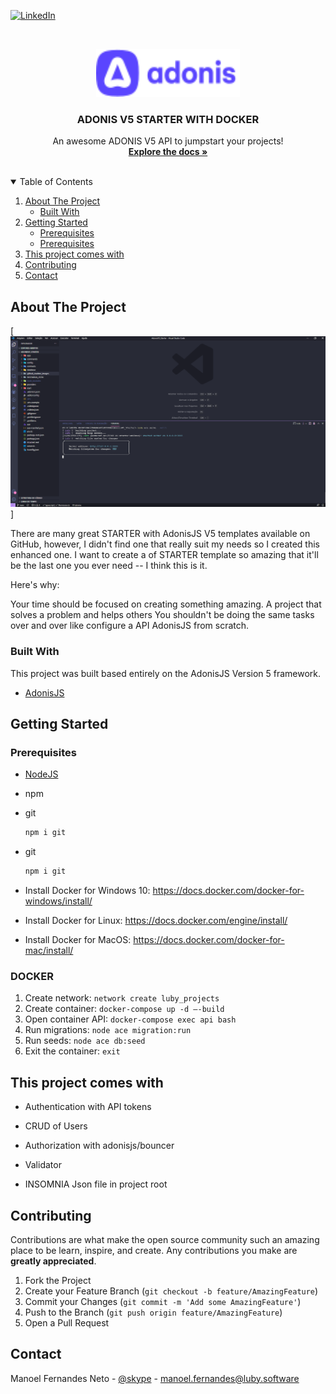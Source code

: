 
[![LinkedIn][linkedin-shield]][linkedin-url]



<!-- PROJECT LOGO -->
<br />
<p align="center">
  <a href="https://github.com/ManoelFer/Adonis_v5_starter/blob/main/README.md">
    <img src="github_readme_images/logo.png" alt="Logo" width="230" height="77">
  </a>

  <h3 align="center">ADONIS V5 STARTER WITH DOCKER</h3>
  
  <p align="center">
    An awesome ADONIS V5 API to jumpstart your projects!
    <br />
    <a href="https://adonisjs.com/"><strong>Explore the docs »</strong></a>
    <br />
    <br />
  </p>
</p>



<!-- TABLE OF CONTENTS -->
<details open="open">
  <summary>Table of Contents</summary>
  <ol>
    <li>
      <a href="#about-the-project">About The Project</a>
      <ul>
        <li><a href="#built-with">Built With</a></li>
      </ul>
    </li>
    <li>
      <a href="#getting-started">Getting Started</a>
      <ul>
        <li><a href="#prerequisites">Prerequisites</a></li>
         <li><a href="#DOCKER">Prerequisites</a></li>
      </ul>
    </li>
    <li><a href="#this-project-comes-with">This project comes with</a></li>
    <li><a href="#contributing">Contributing</a></li>
    <li><a href="#contact">Contact</a></li>
  </ol>
</details>



<!-- ABOUT THE PROJECT -->
## About The Project

[![Product Name Screen Shot][product-screenshot]]

There are many great STARTER with AdonisJS V5 templates available on GitHub, however, I didn't find one that really suit my needs so I created this enhanced one. I want to create a of STARTER template so amazing that it'll be the last one you ever need -- I think this is it.

Here's why:

Your time should be focused on creating something amazing. A project that solves a problem and helps others
You shouldn't be doing the same tasks over and over like configure a  API AdonisJS from scratch.

### Built With

This project was built based entirely on the AdonisJS Version 5 framework.
* [AdonisJS](https://adonisjs.com/)



<!-- GETTING STARTED -->
## Getting Started

### Prerequisites

* [NodeJS](https://nodejs.org/pt-br/)

* npm

* git
  ```sh
  npm i git
  ```
  
* git
  ```sh
  npm i git
  ```
  
* Install Docker for Windows 10: https://docs.docker.com/docker-for-windows/install/

* Install Docker for Linux: https://docs.docker.com/engine/install/

* Install Docker for MacOS: https://docs.docker.com/docker-for-mac/install/


### DOCKER

1. Create network: ``network create luby_projects``
2. Create container: ``docker-compose up -d –-build``
3. Open container API: ``docker-compose exec api bash``
4. Run migrations: ``node ace migration:run``
5. Run seeds: ``node ace db:seed``
6. Exit the container: ``exit``



<!-- USAGE EXAMPLES -->
## This project comes with
* Authentication with API tokens

* CRUD of Users

* Authorization with adonisjs/bouncer

* Validator

* INSOMNIA Json file in project root



<!-- CONTRIBUTING -->
## Contributing

Contributions are what make the open source community such an amazing place to be learn, inspire, and create. Any contributions you make are **greatly appreciated**.

1. Fork the Project
2. Create your Feature Branch (`git checkout -b feature/AmazingFeature`)
3. Commit your Changes (`git commit -m 'Add some AmazingFeature'`)
4. Push to the Branch (`git push origin feature/AmazingFeature`)
5. Open a Pull Request


<!-- CONTACT -->
## Contact

Manoel Fernandes Neto - [@skype](https://join.skype.com/invite/yWROwxD2Ztlp) - manoel.fernandes@luby.software



<!-- MARKDOWN LINKS & IMAGES -->
<!-- https://www.markdownguide.org/basic-syntax/#reference-style-links -->

[linkedin-shield]: https://img.shields.io/badge/-LinkedIn-black.svg?style=for-the-badge&logo=linkedin&colorB=555
[linkedin-url]: https://www.linkedin.com/in/manoel-fernandes-neto-988192177/
[product-screenshot]: github_readme_images/starter.png
